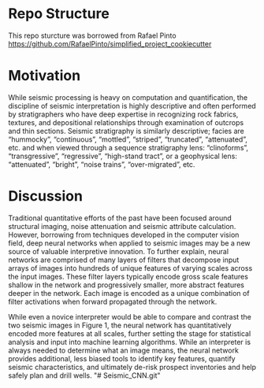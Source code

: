 # Repo Structure
This repo sturcture was borrowed from Rafael Pinto https://github.com/RafaelPinto/simplified_project_cookiecutter

# Motivation
While seismic processing is heavy on computation and quantification, the discipline of seismic interpretation is highly descriptive and often performed by stratigraphers who have deep expertise in recognizing rock fabrics, textures, and depositional relationships through examination of outcrops and thin sections. Seismic stratigraphy is similarly descriptive; facies are “hummocky”, “continuous”, “mottled”, “striped”, “truncated”, “attenuated”, etc. and when viewed through a sequence stratigraphy lens: “clinoforms”, “transgressive”, “regressive”, “high-stand tract”, or a geophysical lens: “attenuated”, “bright”, “noise trains”, “over-migrated”, etc. 

# Discussion
Traditional quantitative efforts of the past have been focused around structural imaging, noise attenuation and seismic attribute calculation. However, borrowing from techniques developed in the computer vision field, deep neural networks when applied to seismic images may be a new source of valuable interpretive innovation. To further explain, neural networks are comprised of many layers of filters that decompose input arrays of images into hundreds of unique features of varying scales across the input images. These filter layers typically encode gross scale features shallow in the network and progressively smaller, more abstract features deeper in the network. Each image is encoded as a unique combination of filter activations when forward propagated through the network. 

While even a novice interpreter would be able to compare and contrast the two seismic images in Figure 1, the neural network has quantitatively encoded more features at all scales, further setting the stage for statistical analysis and input into machine learning algorithms. While an interpreter is always needed to determine what an image means, the neural network provides additional, less biased tools to identify key features, quantify seismic characteristics, and ultimately de-risk prospect inventories and help safely plan and drill wells. "# Seismic_CNN.git" 
